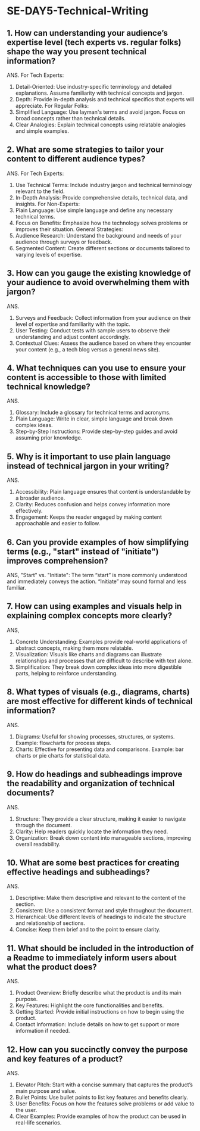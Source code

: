 # SE-DAY5-Technical-Writing
## 1. How can understanding your audience’s expertise level (tech experts vs. regular folks) shape the way you present technical information?
ANS.
For Tech Experts:
1. Detail-Oriented: Use industry-specific terminology and detailed explanations. Assume familiarity with technical concepts and jargon.
2. Depth: Provide in-depth analysis and technical specifics that experts will appreciate.
For Regular Folks:
1. Simplified Language: Use layman's terms and avoid jargon. Focus on broad concepts rather than technical details.
2. Clear Analogies: Explain technical concepts using relatable analogies and simple examples.
   
## 2. What are some strategies to tailor your content to different audience types?
ANS.
For Tech Experts:
1. Use Technical Terms: Include industry jargon and technical terminology relevant to the field.
2. In-Depth Analysis: Provide comprehensive details, technical data, and insights.
For Non-Experts:
1. Plain Language: Use simple language and define any necessary technical terms.
2. Focus on Benefits: Emphasize how the technology solves problems or improves their situation.
General Strategies:
1. Audience Research: Understand the background and needs of your audience through surveys or feedback.
2. Segmented Content: Create different sections or documents tailored to varying levels of expertise.
   
## 3. How can you gauge the existing knowledge of your audience to avoid overwhelming them with jargon?
ANS.
1. Surveys and Feedback: Collect information from your audience on their level of expertise and familiarity with the topic.
2. User Testing: Conduct tests with sample users to observe their understanding and adjust content accordingly.
3. Contextual Clues: Assess the audience based on where they encounter your content (e.g., a tech blog versus a general news site).
   
## 4. What techniques can you use to ensure your content is accessible to those with limited technical knowledge?
ANS.
1. Glossary: Include a glossary for technical terms and acronyms.
2. Plain Language: Write in clear, simple language and break down complex ideas.
3. Step-by-Step Instructions: Provide step-by-step guides and avoid assuming prior knowledge.

## 5. Why is it important to use plain language instead of technical jargon in your writing?
ANS.
1. Accessibility: Plain language ensures that content is understandable by a broader audience.
2. Clarity: Reduces confusion and helps convey information more effectively.
3. Engagement: Keeps the reader engaged by making content approachable and easier to follow.
   
## 6. Can you provide examples of how simplifying terms (e.g., "start" instead of "initiate") improves comprehension?
ANS,
"Start" vs. "Initiate": The term “start” is more commonly understood and immediately conveys the action. “Initiate” may sound formal and less familiar.

## 7. How can using examples and visuals help in explaining complex concepts more clearly?
ANS,
1. Concrete Understanding: Examples provide real-world applications of abstract concepts, making them more relatable.
2. Visualization: Visuals like charts and diagrams can illustrate relationships and processes that are difficult to describe with text alone.
3. Simplification: They break down complex ideas into more digestible parts, helping to reinforce understanding.

## 8. What types of visuals (e.g., diagrams, charts) are most effective for different kinds of technical information?
ANS.
1. Diagrams: Useful for showing processes, structures, or systems. Example: flowcharts for process steps.
2. Charts: Effective for presenting data and comparisons. Example: bar charts or pie charts for statistical data.
   
## 9. How do headings and subheadings improve the readability and organization of technical documents?
ANS.
1. Structure: They provide a clear structure, making it easier to navigate through the document.
2. Clarity: Help readers quickly locate the information they need.
3. Organization: Break down content into manageable sections, improving overall readability.

## 10. What are some best practices for creating effective headings and subheadings?
ANS.
1. Descriptive: Make them descriptive and relevant to the content of the section.
2. Consistent: Use a consistent format and style throughout the document.
3. Hierarchical: Use different levels of headings to indicate the structure and relationship of sections.
4. Concise: Keep them brief and to the point to ensure clarity.

## 11. What should be included in the introduction of a Readme to immediately inform users about what the product does?
ANS.
1. Product Overview: Briefly describe what the product is and its main purpose.
2. Key Features: Highlight the core functionalities and benefits.
3. Getting Started: Provide initial instructions on how to begin using the product.
4. Contact Information: Include details on how to get support or more information if needed.

## 12. How can you succinctly convey the purpose and key features of a product?
ANS.
1. Elevator Pitch: Start with a concise summary that captures the product’s main purpose and value.
2. Bullet Points: Use bullet points to list key features and benefits clearly.
3. User Benefits: Focus on how the features solve problems or add value to the user.
4. Clear Examples: Provide examples of how the product can be used in real-life scenarios.

